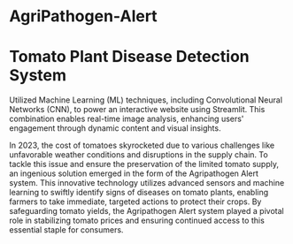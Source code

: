 # AgriPathogen-Alert
# Tomato Plant Disease Detection System
Utilized Machine Learning (ML) techniques, including Convolutional Neural Networks (CNN), to power an interactive website using Streamlit. This combination enables real-time image analysis, enhancing users' engagement through dynamic content and visual insights. 


   In 2023, the cost of tomatoes skyrocketed due to various challenges like unfavorable weather conditions and disruptions in the supply chain. To tackle this issue and ensure the preservation of the limited tomato supply, an ingenious solution emerged in the form of the Agripathogen Alert system. This innovative technology utilizes advanced sensors and machine learning to swiftly identify signs of diseases on tomato plants, enabling farmers to take immediate, targeted actions to protect their crops. By safeguarding tomato yields, the Agripathogen Alert system played a pivotal role in stabilizing tomato prices and ensuring continued access to this essential staple for consumers.



